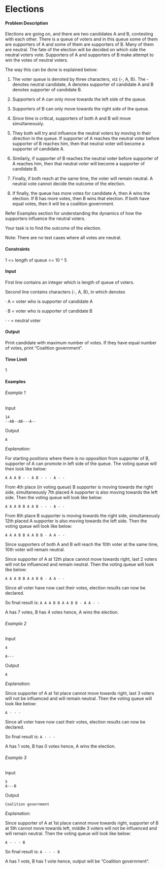 # Elections

#### Problem Description

Elections are going on, and there are two candidates A and B, contesting with each other. There is a queue of voters and in this queue some of them are supporters of A and some of them are supporters of B. Many of them are neutral. The fate of the election will be decided on which side the neutral voters vote. Supporters of A and supporters of B make attempt to win the votes of neutral voters.

The way this can be done is explained below:

1. The voter queue is denoted by three characters, viz {-, A, B}. The - denotes neutral candidate, A denotes supporter of candidate A and B denotes supporter of candidate B.

2. Supporters of A can only move towards the left side of the queue.

3. Supporters of B can only move towards the right side of the queue.

4. Since time is critical, supporters of both A and B will move simultaneously.

5. They both will try and influence the neutral voters by moving in their direction in the queue. If supporter of A reaches the neutral voter before supporter of B reaches him, then that neutral voter will become a supporter of candidate A.

6. Similarly, if supporter of B reaches the neutral voter before supporter of A reaches him, then that neutral voter will become a supporter of candidate B.

7. Finally, if both reach at the same time, the voter will remain neutral. A neutral vote cannot decide the outcome of the election.

8. If finally, the queue has more votes for candidate A, then A wins the election. If B has more votes, then B wins that election. If both have equal votes, then it will be a coalition government.

Refer Examples section for understanding the dynamics of how the supporters influence the neutral voters.

Your task is to find the outcome of the election.

Note: There are no test cases where all votes are neutral.

#### Constraints

1 <= length of queue <= 10 ^ 5

#### Input

First line contains an integer which is length of queue of voters.

Second line contains characters {-, A, B}, in which denotes

· A = voter who is supporter of candidate A

· B = voter who is supporter of candidate B

· - = neutral voter

#### Output

Print candidate with maximum number of votes. If they have equal number of votes, print “Coalition government“.

#### Time Limit
1

#### Examples

###### Example 1

Input
```
14
--AB--AB---A--
```
Output
```
A
```

*Explanation:*

For starting positions where there is no opposition from supporter of B, supporter of A can promote in left side of the queue. The voting queue will then look like below:

`A A A B - - A B - - - A - -`

From 4th place (in voting queue) B supporter is moving towards the right side, simultaneously 7th placed A supporter is also moving towards the left side. Then the voting queue will look like below:

`A A A B B A A B - - - A - -`

From 8th place B supporter is moving towards the right side, simultaneously 12th placed A supporter is also moving towards the left side. Then the voting queue will look like below:

`A A A B B A A B B - A A - -`

Since supporters of both A and B will reach the 10th voter at the same time, 10th voter will remain neutral.

Since supporter of A at 12th place cannot move towards right, last 2 voters will not be influenced and remain neutral. Then the voting queue will look like below:

`A A A B B A A B B - A A - -`

Since all voter have now cast their votes, election results can now be declared.

So final result is: `A A A B B A A B B - A A - -`

A has 7 votes, B has 4 votes hence, A wins the election.

###### Example 2

Input
```
4

A---
```
Output
```
A
```
*Explanation*:

Since supporter of A at 1st place cannot move towards right, last 3 voters will not be influenced and will remain neutral. Then the voting queue will look like below:

`A - - -`

Since all voter have now cast their votes, election results can now be declared.

So final result is: `A - - -`

A has 1 vote, B has 0 votes hence, A wins the election.

###### Example 3

Input
```
5
A---B
```
Output
```
Coalition government
```
*Explanation:*

Since supporter of A at 1st place cannot move towards right, supporter of B at 5th cannot move towards left, middle 3 voters will not be influenced and will remain neutral. Then the voting queue will look like below:

`A - - - B`

So final result is: `A - - - B`

A has 1 vote, B has 1 vote hence, output will be “Coalition government“.